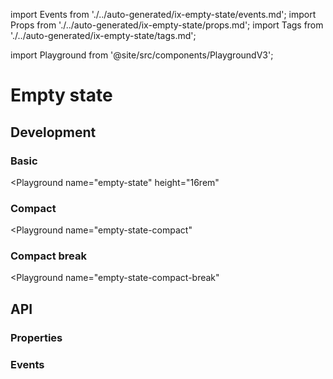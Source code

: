 import Events from './../auto-generated/ix-empty-state/events.md';
import Props from './../auto-generated/ix-empty-state/props.md';
import Tags from './../auto-generated/ix-empty-state/tags.md';

import Playground from '@site/src/components/PlaygroundV3';

# Empty state

<Tags />

## Development

### Basic

<Playground
name="empty-state"
height="16rem"
>
</Playground>

### Compact

<Playground
name="empty-state-compact"
>
</Playground>

### Compact break

<Playground
name="empty-state-compact-break"
>
</Playground>

## API

### Properties

<Props />

### Events

<Events />
